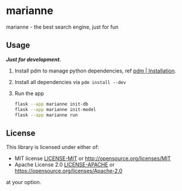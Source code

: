# marianne

marianne - the best search engine, just for fun

## Usage

_**Just for development.**_

1. Install pdm to manage python dependencies, ref [pdm | Installation](https://github.com/pdm-project/pdm#installation).
2. Install all dependencies via `pdm install --dev`
3. Run the app

    ```bash
    flask --app marianne init-db
    flask --app marianne init-model
    flask --app marianne run
    ```

## License

This library is licensed under either of:

* MIT license [LICENSE-MIT](LICENSE-MIT) or http://opensource.org/licenses/MIT
* Apache License 2.0 [LICENSE-APACHE](LICENSE-APACHE) or https://opensource.org/licenses/Apache-2.0

at your option.
